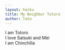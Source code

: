 ```yaml
---
layout: haiku
title: My Neighbor Totoro
author: Tato
---
```


I am Totoro <br>
I love Satsuki and Mei<br>
I am Chinchilla <br>